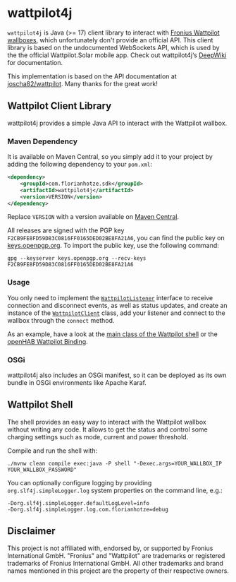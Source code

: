 # wattpilot4j

`wattpilot4j` is Java (>= 17) client library to interact with [Fronius Wattpilot wallboxes](https://www.fronius.com/en-gb/uk/solar-energy/home-owners/products-and-solutions/e-mobility/wattpilot-electric-car-charger-for-homes), which unfortunately don't provide an official API.
This client library is based on the undocumented WebSockets API, which is used by the the official Wattpilot.Solar mobile app.
Check out wattpilot4j‘s [DeepWiki](https://deepwiki.com/florian-h05/wattpilot4j) for documentation.

This implementation is based on the API documentation at [joscha82/wattpilot](https://github.com/joscha82/wattpilot).
Many thanks for the great work!

## Wattpilot Client Library

wattpilot4j provides a simple Java API to interact with the Wattpilot wallbox.

### Maven Dependency

It is available on Maven Central, so you simply add it to your project by adding the following dependency to your `pom.xml`:

```xml
<dependency>
    <groupId>com.florianhotze.sdk</groupId>
    <artifactId>wattpilot4j</artifactId>
    <version>VERSION</version>
</dependency>
```

Replace `VERSION` with a version available on [Maven Central](https://repo1.maven.org/maven2/com/florianhotze/sdk/wattpilot4j/).

All releases are signed with the PGP key `F2CB9FE8FD59D83C0816FF0165DED02BE8FA21A6`, you can find the public key on [keys.openpgp.org](https://keys.openpgp.org/search?q=F2CB9FE8FD59D83C0816FF0165DED02BE8FA21A6).
To import the public key, use the following command:

```shell
gpg --keyserver keys.openpgp.org --recv-keys F2CB9FE8FD59D83C0816FF0165DED02BE8FA21A6
```

### Usage

You only need to implement the [`WattpilotListener`](src/main/java/com/florianhotze/wattpilot/WattpilotClientListener.java) interface to receive connection and disconnect events, as well as status updates,
and create an instance of the [`WattpilotClient`](src/main/java/com/florianhotze/wattpilot/WattpilotClient.java) class, add your listener and connect to the wallbox through the `connect` method.

As an example, have a look at the [main class of the Wattpilot shell](src/main/java/com/florianhotze/wattpilot/shell/App.java)
or the [openHAB Wattpilot Binding](https://github.com/openhab/openhab-addons/tree/main/bundles/org.openhab.binding.froniuswattpilot).

### OSGi

wattpilot4j also includes an OSGi manifest, so it can be deployed as its own bundle in OSGi environments like Apache Karaf.

## Wattpilot Shell

The shell provides an easy way to interact with the Wattpilot wallbox without writing any code.
It allows to get the status and control some charging settings such as mode, current and power threshold.

Compile and run the shell with:

```shell
./mvnw clean compile exec:java -P shell "-Dexec.args=YOUR_WALLBOX_IP YOUR_WALLBOX_PASSWORD"
```

You can optionally configure logging by providing `org.slf4j.simpleLogger.log` system properties on the command line, e.g.:

```
-Dorg.slf4j.simpleLogger.defaultLogLevel=info
-Dorg.slf4j.simpleLogger.log.com.florianhotze=debug
```

## Disclaimer

This project is not affiliated with, endorsed by, or supported by Fronius International GmbH.
"Fronius" and "Wattpilot" are trademarks or registered trademarks of Fronius International GmbH.
All other trademarks and brand names mentioned in this project are the property of their respective owners.
